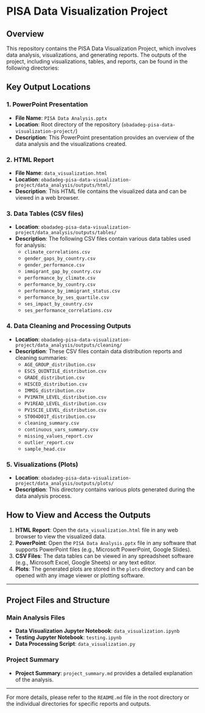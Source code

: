 # PISA Data Visualization Project

## Overview

This repository contains the PISA Data Visualization Project, which involves data analysis, visualizations, and generating reports. The outputs of the project, including visualizations, tables, and reports, can be found in the following directories:

## Key Output Locations

### 1. PowerPoint Presentation
- **File Name**: `PISA Data Analysis.pptx`
- **Location**: Root directory of the repository (`obadadeg-pisa-data-visualization-project/`)
- **Description**: This PowerPoint presentation provides an overview of the data analysis and the visualizations created.

### 2. HTML Report
- **File Name**: `data_visualization.html`
- **Location**: `obadadeg-pisa-data-visualization-project/data_analysis/outputs/html/`
- **Description**: This HTML file contains the visualized data and can be viewed in a web browser.

### 3. Data Tables (CSV files)
- **Location**: `obadadeg-pisa-data-visualization-project/data_analysis/outputs/tables/`
- **Description**: The following CSV files contain various data tables used for analysis:
    - `climate_correlations.csv`
    - `gender_gaps_by_country.csv`
    - `gender_performance.csv`
    - `immigrant_gap_by_country.csv`
    - `performance_by_climate.csv`
    - `performance_by_country.csv`
    - `performance_by_immigrant_status.csv`
    - `performance_by_ses_quartile.csv`
    - `ses_impact_by_country.csv`
    - `ses_performance_correlations.csv`

### 4. Data Cleaning and Processing Outputs
- **Location**: `obadadeg-pisa-data-visualization-project/data_analysis/outputs/cleaning/`
- **Description**: These CSV files contain data distribution reports and cleaning summaries:
    - `AGE_GROUP_distribution.csv`
    - `ESCS_QUINTILE_distribution.csv`
    - `GRADE_distribution.csv`
    - `HISCED_distribution.csv`
    - `IMMIG_distribution.csv`
    - `PV1MATH_LEVEL_distribution.csv`
    - `PV1READ_LEVEL_distribution.csv`
    - `PV1SCIE_LEVEL_distribution.csv`
    - `ST004D01T_distribution.csv`
    - `cleaning_summary.csv`
    - `continuous_vars_summary.csv`
    - `missing_values_report.csv`
    - `outlier_report.csv`
    - `sample_head.csv`

### 5. Visualizations (Plots)
- **Location**: `obadadeg-pisa-data-visualization-project/data_analysis/outputs/plots/`
- **Description**: This directory contains various plots generated during the data analysis process.

## How to View and Access the Outputs

1. **HTML Report**: Open the `data_visualization.html` file in any web browser to view the visualized data.
2. **PowerPoint**: Open the `PISA Data Analysis.pptx` file in any software that supports PowerPoint files (e.g., Microsoft PowerPoint, Google Slides).
3. **CSV Files**: The data tables can be viewed in any spreadsheet software (e.g., Microsoft Excel, Google Sheets) or any text editor.
4. **Plots**: The generated plots are stored in the `plots` directory and can be opened with any image viewer or plotting software.

---

## Project Files and Structure

### Main Analysis Files
- **Data Visualization Jupyter Notebook**: `data_visualization.ipynb`
- **Testing Jupyter Notebook**: `testing.ipynb`
- **Data Processing Script**: `data_visualization.py`

### Project Summary
- **Project Summary**: `project_summary.md` provides a detailed explanation of the analysis.

---

For more details, please refer to the `README.md` file in the root directory or the individual directories for specific reports and outputs.
